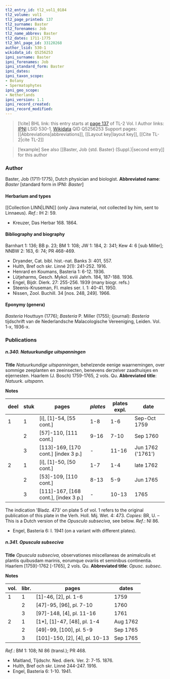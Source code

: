```yaml
---
tl2_entry_id: tl2_vol1_0184
tl2_volume: vol1
tl2_page_printed: 137
tl2_surname: Baster
tl2_forenames: Job
tl2_name_abbrev: Baster
tl2_dates: 1711-1775
tl2_bhl_page_id: 33120268
author_lsid: 530-1
wikidata_id: Q5256253
ipni_surname: Baster
ipni_forenames: Job
ipni_standard_form: Baster
ipni_dates: 
ipni_taxon_scope: 
- Botany
- Spermatophytes
ipni_geo_scope: 
- Netherlands
ipni_version: 1.1
ipni_record_created: 
ipni_record_modified:
---
```


> [!cite] BHL link: this entry starts at [page 137](https://www.biodiversitylibrary.org/page/33120268) of TL-2 Vol. I
> Author links: [IPNI](https://www.ipni.org/a/530-1) LSID 530-1, [Wikidata](https://www.wikidata.org/wiki/Q5256253) QID Q5256253
> Support pages: [[Abbreviations|abbreviations]], [[Layout key|layout key]], [[Cite TL-2|cite TL-2]]

> [!example] See also [[Baster, Job {std. Baster} (Suppl.)|second entry]] for this author

### Author

Baster, Job (1711-1775), Dutch physician and biologist. 
**Abbreviated name**: *Baster* \[standard form in IPNI: *Baster*\]

#### Herbarium and types

[[Collection LINN|LINN]] (only Java material, not collected by him, sent to Linnaeus).
*Ref*.: IH 2: 59.
- Kreuzer, Das Herbar 168. 1864.

#### Bibliography and biography

Barnhart 1: 136; BB p. 23; BM 1: 108; JW 1: 184, 2: 341; Kew 4: 6 \[sub Miller\]; NNBW 2: 163, 6: 74; PR 468-469.
- Dryander, Cat. bibl. hist.-nat. Banks 3: 401, 557.
- Hulth, Bref och skr. Linné 2(1): 241-252. 1916.
- Henrard en Koumans, Basteria 1: 6-12. 1936.
- Lütjeharms, Gesch. Mykol. xviii Jahrh. 184, 187-188. 1936.
- Engel, Bijdr. Dierk. 27: 255-256. 1939 (many biogr. refs.)
- Steenis-Kruseman, Fl. males ser. I. 1: 40-41. 1950.
- Nissen, Zool. Buchill. 34 \[nos. 248, 249\]. 1966.

#### Eponymy (genera)

*Basteria* Houttuyn (1776); *Basteria* P. Miller (1755); (journal): *Basteria* tijdschrift van de Nederlandsche Malacologische Vereeniging, Leiden. Vol. 1-x, 1936-x.

### Publications

##### n.340. Natuurkundige uitspanningen

**Title**
*Natuurkundige uitspanningen*, behelzende eenige waarnemingen, over sommige zeeplanten en zeeinsecten, benevens derzelver zaadhuisjes en eijernesten. Haarlem (J. Bosch) 1759-1765, 2 vols. Qu.
**Abbreviated title**: *Natuurk. uitspann.*

**Notes**

|deel	|stuk	|pages	|*plates*	|plates expl.	|date|
|---	|---	|---	|---	|---	|---	|
|1	|1	|\[i\], \[1\]-54, \[55 cont.\]	|1-8	|1-6	|Sep-Oct 1759|
|	|2	|\[57\]-110, \[111 cont.\]	|9-16	|7-10	|Sep 1760|
|	|3	|\[113\]-169, \[170 cont.\] \[index 3 p.\]	|-	|11-16	|Jun 1762 ('1761')|
|2	|1	|\[i\], \[1\]-50, \[50 cont.\]	|1-7	|1-4	|late 1762|
|	|2	|\[53\]-109, \[110 cont.\]	|8-13	|5-9	|Jun 1765|
|	|3	|\[111\]-167, \[168 cont.\], \[index 3 p.\]	|-	|10-13	|1765|

The indication 'Bladz. 473' on plate 5 of vol. 1 refers to the original publication of this plate in the Verh. Holl. Mij. Wet. 4: 473. *Copies*: BR, U. – This is a Dutch version of the *Opusculo subseciva*, see below.
*Ref*.: NI 86.
- Engel, Basteria 6: I. 1941 (on a variant with different plates).

##### n.341. Opuscula subseciva

**Title**
*Opuscula subseciva*, observationes miscellaneas de animalculis et plantis quibusdam marinis, eorumque ovariis et seminibus continentia. Haarlem \[1759\]-1762 \[-1765\], 2 vols. Qu.
**Abbreviated title**: *Opusc. subsec.*

**Notes**

|vol.	|libr.	|pages	|dates|
|---	|---	|---	|---	|
|1	|1	|\[1\]-46, \[2\], pl. 1-6	|1759|
|	|2	|\[47\]-95, \[96\], pl. 7-10	|1760|
|	|3	|\[97\]-148, \[4\], pl. 11-16	|1761|
|2	|1	|\[1\*\], \[1\]-47, \[48\], pl. 1-4	|Aug 1762|
|	|2	|\[49\]-99, \[100\], pl. 5-9	|Sep 1765|
|	|3	|\[101\]-150, \[2\], \[4\], pl. 10-13	|Sep 1765|

*Ref*.: BM 1: 108; NI 86 (transl.); PR 468.
- Maitland, Tijdschr. Ned. dierk. Ver. 2: 7-15. 1876.
- Hulth, Bref och skr. Linné 244-247. 1916.
- Engel, Basteria 6: 1-10. 1941.

